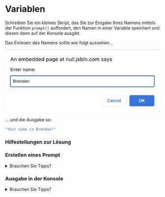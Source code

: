 # Variablen

Schreiben Sie ein kleines Skript, das Sie zur Eingabe Ihres Namens mittels der Funktion `prompt()` auffordert, den Namen in einer Variable speichert und diesen dann auf der Konsole ausgibt.

Das Einlesen des Namens sollte wie folgt aussehen...

![prompt](img/prompt.png)

... und die Ausgabe so:

```js
"Your name is Brendan!"
```

### Hilfestellungen zur Lösung

### Erstellen eines Prompt
<details>
<summary>Brauchen Sie Tipps?</summary>
Um ein JavaScript `prompt` zu erstellen rufen Sie die globale Funktion mit dem gleichen Namen auf. Die Eingabe kann in einer Variable gespeichert werden.

```js
let input = prompt("I want to know: ") // Erstellt ein prompt und frägt den User "I want to know: ", die Eingabe der Users wird in der Variable input gespeichert.
```
</details>  

### Ausgabe in der Konsole
<details>
<summary>Brauchen Sie Tipps?</summary>
Konsolen-Ausgaben können mittles des globalen `console` Objekts und dessen Funktionsaufrufs `log` realisiert werden. Als Parameter wird hier der auszugebende Text angegeben. Es kann sich dabei auch um eine Variable handeln.

```js
console.log("Your console output message."); // Schreibt "Your console output message." in die Konsole
```
</details>  
